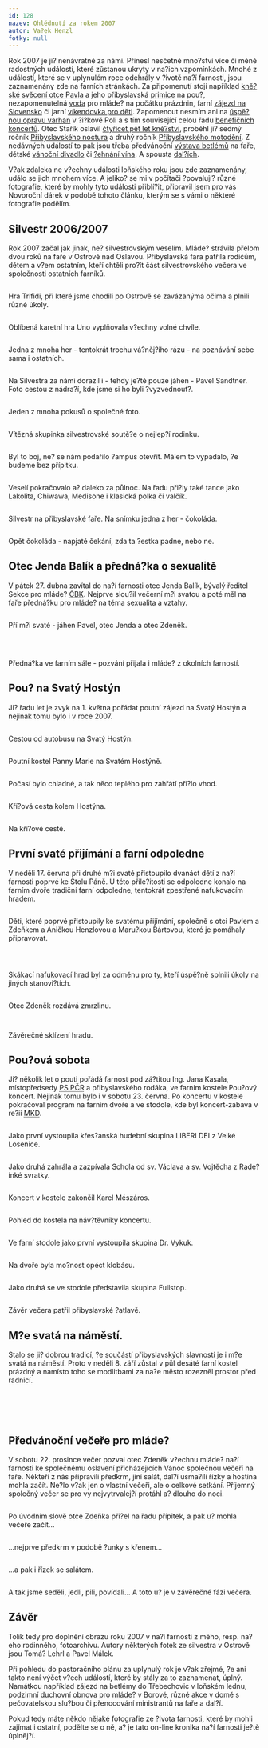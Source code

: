 ```yaml
---
id: 128
nazev: Ohlédnutí za rokem 2007
autor: Va?ek Henzl
fotky: null
---
```

<!-- Generated by XStandard version 2.0.0.0 on 2008-01-05T22:33:49 -->

<p>Rok 2007 je ji? nenávratně za námi. Přinesl nesčetné mno?ství více či méně radostných událostí, které zůstanou ukryty v na?ich vzpomínkách. Mnohé z událostí, které se v uplynulém roce odehrály v ?ivotě na?í farnosti, jsou zaznamenány zde na farních stránkách. Za připomenutí stojí například <a href="http://farnostpribyslav.wz.cz/index.php?page=2&amp;idr=8&amp;year=2007" title="Kně?ské svěcení Pavla Sandtnera">kně?ské svěcení otce Pavla</a> a jeho přibyslavská <a href="http://farnostpribyslav.wz.cz/index.php?page=2&amp;idr=10&amp;year=2007" title="Přibyslavská pou? a primice otce Pavla">primice</a> na pou?, nezapomenutelná <a href="http://farnostpribyslav.wz.cz/index.php?page=2&amp;idr=12&amp;year=2007" title="Ohlédnutí za prázdninami I - Vltava">voda</a> pro mláde? na počátku prázdnin, farní <a href="http://farnostpribyslav.wz.cz/index.php?page=2&amp;idr=6&amp;year=2007" title="Farní poutní zájezd 2007 - Slovensko">zájezd na Slovensko</a> či jarní <a href="http://farnostpribyslav.wz.cz/index.php?page=2&amp;idr=7&amp;year=2007" title="Víkendovka pro děti">víkendovka pro děti</a>. Zapomenout nesmím ani na <a href="http://farnostpribyslav.wz.cz/index.php?page=2&amp;idr=19&amp;year=2007" title="Varhany v ?i?kově Poli ji? zase hrají">úspě?nou opravu varhan</a> v ?i?kově Poli a s tím související celou řadu <a href="http://farnostpribyslav.wz.cz/index.php?page=2&amp;idr=28&amp;year=2007" title="VI. benefiční koncert">benefičních</a> <a href="http://farnostpribyslav.wz.cz/index.php?page=2&amp;idr=24&amp;year=2007" title="Koncert k výročí 750 let Přibyslavi">koncertů</a>. Otec Stařík oslavil <a href="http://farnostpribyslav.wz.cz/index.php?page=2&amp;idr=18&amp;year=2007" title="Čtyřicet pět let kně?ství otce Staříka">čtyřicet pět let kně?ství</a>, proběhl ji? sedmý ročník <a href="http://farnostpribyslav.wz.cz/index.php?page=2&amp;idr=23&amp;year=2007" title="Sedmý ročník Nocturna">Přibyslavského noctura</a> a druhý ročník <a href="http://farnostpribyslav.wz.cz/index.php?page=2&amp;idr=16&amp;year=2007" title="Motodění">Přibyslavského motodění</a>. Z nedávných událostí to pak jsou třeba předvánoční <a href="http://farnostpribyslav.wz.cz/index.php?page=2&amp;idr=27&amp;year=2007" title="Předvánoční tě?ení na faře">výstava betlémů</a> na faře, dětské <a href="http://farnostpribyslav.wz.cz/index.php?page=2&amp;idr=30&amp;year=2007" title="Vánoční divadlo v kostele">vánoční divadlo</a> či <a href="http://farnostpribyslav.wz.cz/index.php?page=2&amp;idr=32&amp;year=2007" title="?ehnání vína na sv. Jana">?ehnání vína</a>. A spousta <a href="http://farnostpribyslav.wz.cz/index.php?page=2&amp;idr=up&amp;year=2007" title="Zprávy - rok 2007">dal?ích</a>.</p>
<p>V?ak zdaleka ne v?echny události loňského roku jsou zde zaznamenány, událo se jich mnohem více. A jeliko? se mi v počítači ?povalují? různé fotografie, které by mohly tyto události přiblí?it, připravil jsem pro vás Novoroční dárek v podobě tohoto článku, kterým se s vámi o některé fotografie podělím.</p>
<h2 class="left">Silvestr 2006/2007</h2>
<p>Rok 2007 začal jak jinak, ne? silvestrovským veselím. Mláde? strávila přelom dvou roků na faře v Ostrově nad Oslavou. Přibyslavská fara patřila rodičům, dětem a v?em ostatním, kteří chtěli pro?ít část silvestrovského večera ve společnosti ostatních farníků.</p>
<p><img alt="" src="./foto/2008_ohlednuti-2007_1.jpg" title="" /></p>
<p class="fotopopis">Hra Trifidi, při které jsme chodili po Ostrově se zavázanýma očima a plnili různé úkoly.</p>
<p><img alt="" src="./foto/2008_ohlednuti-2007_2.jpg" title="" /></p>
<p class="fotopopis">Oblíbená karetní hra Uno vyplňovala v?echny volné chvíle.</p>
<p><img alt="" src="./foto/2008_ohlednuti-2007_3.jpg" title="" /></p>
<p class="fotopopis">Jedna z mnoha her - tentokrát trochu vá?něj?ího rázu - na poznávání sebe sama i ostatních.</p>
<p><img alt="" src="./foto/2008_ohlednuti-2007_4.jpg" title="" /></p>
<p class="fotopopis">Na Silvestra za námi dorazil i - tehdy je?tě pouze jáhen - Pavel Sandtner. Foto cestou z nádra?í, kde jsme si ho byli ?vyzvednout?.</p>
<p><img alt="" src="./foto/2008_ohlednuti-2007_5.jpg" title="" /></p>
<p class="fotopopis">Jeden z mnoha pokusů o společné foto.</p>
<p><img alt="" src="./foto/2008_ohlednuti-2007_6.jpg" title="" /></p>
<p class="fotopopis">Vítězná skupinka silvestrovské soutě?e o nejlep?í rodinku.</p>
<p><img alt="" src="./foto/2008_ohlednuti-2007_7.jpg" title="" /></p>
<p class="fotopopis">Byl to boj, ne? se nám podařilo ?ampus otevřít. Málem to vypadalo, ?e budeme bez přípitku.</p>
<p><img alt="" src="./foto/2008_ohlednuti-2007_8.jpg" title="" /></p>
<p class="fotopopis">Veselí pokračovalo a? daleko za půlnoc. Na řadu při?ly také tance jako Lakolita, Chiwawa, Medisone i klasická polka či valčík.</p>
<p><img alt="" src="./foto/2008_ohlednuti-2007_9.jpg" title="" /></p>
<p class="fotopopis">Silvestr na přibyslavské faře. Na snímku jedna z her - čokoláda.</p>
<p><img alt="" src="./foto/2008_ohlednuti-2007_10.jpg" title="" /></p>
<p class="fotopopis">Opět čokoláda - napjaté čekání, zda ta ?estka padne, nebo ne.</p>
<h2 class="left">Otec Jenda Balík a předná?ka o sexualitě</h2>
<p>V pátek 27. dubna zavítal do na?í farnosti otec Jenda Balík, bývalý ředitel Sekce pro mláde? <abbr title="Česká biskupská konference">ČBK</abbr>. Nejprve slou?il večerní m?i svatou a poté měl na faře předná?ku pro mláde? na téma sexualita a vztahy.</p>
<p><img alt="" src="./foto/2008_ohlednuti-2007_11.jpg" title="" /></p>
<p class="fotopopis">Pří m?i svaté - jáhen Pavel, otec Jenda a otec Zdeněk.</p>
<p><img alt="" src="./foto/2008_ohlednuti-2007_12.jpg" title="" /> </p>
<p><img alt="" src="./foto/2008_ohlednuti-2007_13.jpg" title="" /></p>
<p class="fotopopis">Předná?ka ve farním sále - pozvání přijala i mláde? z okolních farností.</p>
<h2 class="left">Pou? na Svatý Hostýn</h2>
<p>Ji? řadu let je zvyk na 1. května pořádat poutní zájezd na Svatý Hostýn a nejinak tomu bylo i v roce 2007.</p>
<p><img alt="" src="./foto/2008_ohlednuti-2007_14.jpg" title="" /></p>
<p class="fotopopis">Cestou od autobusu na Svatý Hostýn.</p>
<p><img alt="" src="./foto/2008_ohlednuti-2007_15.jpg" title="" /></p>
<p class="fotopopis">Poutní kostel Panny Marie na Svatém Hostýně.</p>
<p><img alt="" src="./foto/2008_ohlednuti-2007_16.jpg" title="" /></p>
<p class="fotopopis">Počasí bylo chladné, a tak něco teplého pro zahřátí při?lo vhod.</p>
<p><img alt="" src="./foto/2008_ohlednuti-2007_17.jpg" title="" /></p>
<p class="fotopopis">Kří?ová cesta kolem Hostýna.</p>
<p><img alt="" src="./foto/2008_ohlednuti-2007_18.jpg" title="" /></p>
<p class="fotopopis">Na kří?ové cestě.</p>
<h2 class="left">První svaté přijímání a farní odpoledne</h2>
<p>V neděli 17. června při druhé m?i svaté přistoupilo dvanáct dětí z na?í farnosti poprvé ke Stolu Páně. U této příle?itosti se odpoledne konalo na farním dvoře tradiční farní odpoledne, tentokrát zpestřené nafukovacím hradem.</p>
<p><img alt="" src="./foto/2008_ohlednuti-2007_19.jpg" title="" /></p>
<p class="fotopopis">Děti, které poprvé přistoupily ke svatému přijímání, společně s otci Pavlem a Zdeňkem a Aničkou Henzlovou a Maru?kou Bártovou, které je pomáhaly připravovat.</p>
<p><img alt="" src="./foto/2008_ohlednuti-2007_20.jpg" title="" /></p>
<p><img alt="" src="./foto/2008_ohlednuti-2007_21.jpg" title="" /></p>
<p><img alt="" src="./foto/2008_ohlednuti-2007_22.jpg" title="" /></p>
<p class="fotopopis">Skákací nafukovací hrad byl za odměnu pro ty, kteří úspě?ně splnili úkoly na jiných stanovi?tích.</p>
<p><img alt="" src="./foto/2008_ohlednuti-2007_23.jpg" title="" /></p>
<p class="fotopopis">Otec Zdeněk rozdává zmrzlinu.</p>
<p><img alt="" src="./foto/2008_ohlednuti-2007_24.jpg" title="" /></p>
<p><img alt="" src="./foto/2008_ohlednuti-2007_25.jpg" title="" /></p>
<p class="fotopopis">Závěrečné sklízení hradu.</p>
<h2 class="left">Pou?ová sobota</h2>
<p>Ji? několik let o pouti pořádá farnost pod zá?titou Ing. Jana Kasala, místopředsedy <abbr title="Poslanecká sněmovna Parlamentu České republiky">PS PČR</abbr> a přibyslavského rodáka, ve farním kostele Pou?ový koncert. Nejinak tomu bylo i v sobotu 23. června. Po koncertu v kostele pokračoval program na farním dvoře a ve stodole, kde byl koncert-zábava v re?ii <abbr title="Mladí křes?an?tí demokraté">MKD</abbr>.</p>
<p><img alt="" src="./foto/2008_ohlednuti-2007_26.jpg" title="" /></p>
<p class="fotopopis">Jako první vystoupila křes?anská hudební skupina LIBERI DEI z Velké Losenice.</p>
<p><img alt="" src="./foto/2008_ohlednuti-2007_27.jpg" title="" /></p>
<p class="fotopopis">Jako druhá zahrála a zazpívala Schola od sv. Václava a sv. Vojtěcha z Rade?ínké svratky.</p>
<p><img alt="" src="./foto/2008_ohlednuti-2007_28.jpg" title="" /></p>
<p class="fotopopis">Koncert v kostele zakončil Karel Mészáros.</p>
<p><img alt="" src="./foto/2008_ohlednuti-2007_29.jpg" title="" /></p>
<p class="fotopopis">Pohled do kostela na náv?těvníky koncertu.</p>
<p><img alt="" src="./foto/2008_ohlednuti-2007_30.jpg" title="" /></p>
<p class="fotopopis">Ve farní stodole jako první vystoupila skupina Dr. Vykuk.</p>
<p><img alt="" src="./foto/2008_ohlednuti-2007_31.jpg" title="" /></p>
<p class="fotopopis">Na dvoře byla mo?nost opéct klobásu.</p>
<p><img alt="" src="./foto/2008_ohlednuti-2007_32.jpg" title="" /></p>
<p class="fotopopis">Jako druhá se ve stodole představila skupina Fullstop.</p>
<p><img alt="" src="./foto/2008_ohlednuti-2007_33.jpg" title="" /></p>
<p class="fotopopis">Závěr večera patřil přibyslavské ?atlavě.</p>
<h2 class="left">M?e svatá na náměstí.</h2>
<p>Stalo se ji? dobrou tradicí, ?e součástí přibyslavských slavností je i m?e svatá na náměstí. Proto v neděli 8. září zůstal v půl desáté farní kostel prázdný a namísto toho se modlitbami za na?e město rozezněl prostor před radnicí.</p>
<p><img alt="" src="./foto/2008_ohlednuti-2007_34.jpg" title="" /></p>
<p><img alt="" src="./foto/2008_ohlednuti-2007_35.jpg" title="" /></p>
<p><img alt="" src="./foto/2008_ohlednuti-2007_36.jpg" title="" /></p>
<p><img alt="" src="./foto/2008_ohlednuti-2007_37.jpg" title="" /></p>
<p><img alt="" src="./foto/2008_ohlednuti-2007_38.jpg" title="" /></p>
<h2 class="left">Předvánoční večeře pro mláde?</h2>
<p>V sobotu 22. prosince večer pozval otec Zdeněk v?echnu mláde? na?í farnosti ke společnému oslavení přicházejících Vánoc společnou večeří na faře. Někteří z nás připravili předkrm, jiní salát, dal?í usma?ili řízky a hostina mohla začít. Ne?lo v?ak jen o vlastní večeři, ale o celkové setkání. Příjemný společný večer se pro vy nejvytrvalej?í protáhl a? dlouho do noci.</p>
<p><img alt="" src="./foto/2008_ohlednuti-2007_39.jpg" title="" /></p>
<p class="fotopopis">Po úvodním slově otce Zdeňka při?el na řadu přípitek, a pak u? mohla večeře začít...</p>
<p><img alt="" src="./foto/2008_ohlednuti-2007_40.jpg" title="" /></p>
<p class="fotopopis">...nejprve předkrm v podobě ?unky s křenem...</p>
<p><img alt="" src="./foto/2008_ohlednuti-2007_41.jpg" title="" /></p>
<p class="fotopopis">...a pak i řízek se salátem.</p>
<p><img alt="" src="./foto/2008_ohlednuti-2007_42.jpg" title="" /></p>
<p class="fotopopis">A tak jsme seděli, jedli, pili, povídali... A toto u? je v závěrečné fázi večera.</p>
<h2 class="left">Závěr</h2>
<p>Tolik tedy pro doplnění obrazu roku 2007 v na?í farnosti z mého, resp. na?eho rodinného, fotoarchivu. Autory některých fotek ze silvestra v Ostrově jsou Tomá? Lehrl a Pavel Málek.</p>
<p>Při pohledu do pastoračního plánu za uplynulý rok je v?ak zřejmé, ?e ani takto není výčet v?ech událostí, které by stály za to zaznamenat, úplný. Namátkou například zájezd na betlémy do Třebechovic v loňském lednu, podzimní duchovní obnova pro mláde? v Borové, různé akce v domě s pečovatelskou slu?bou či přenocování ministrantů na faře a dal?í.</p>
<p>Pokud tedy máte někdo nějaké fotografie ze ?ivota farnosti, které by mohli zajímat i ostatní, podělte se o ně, a? je tato on-line kronika na?í farnosti je?tě úplněj?í.<br /> <br /></p>
